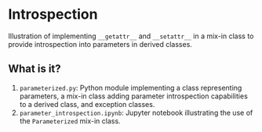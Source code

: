 # Introspection
Illustration of implementing `__getattr__` and `__setattr__` in a mix-in
class to provide introspection into parameters in derived classes.

## What is it?
1. `parameterized.py`: Python module implementing a class representing
    parameters, a mix-in class adding parameter introspection capabilities
    to a derived class, and exception classes.
1. `parameter_introspection.ipynb`: Jupyter notebook illustrating the use
    of the `Parameterized` mix-in class.

